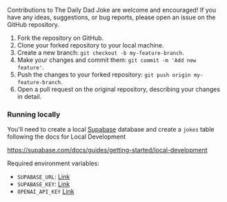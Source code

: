 Contributions to The Daily Dad Joke are welcome and encouraged! If you have any ideas, suggestions, or bug reports, please open an issue on the GitHub repository.

1. Fork the repository on GitHub.
2. Clone your forked repository to your local machine.
3. Create a new branch: `git checkout -b my-feature-branch`.
4. Make your changes and commit them: `git commit -m 'Add new feature'`.
5. Push the changes to your forked repository: `git push origin my-feature-branch`.
6. Open a pull request on the original repository, describing your changes in detail.

### Running locally

You'll need to create a local [Supabase](https://supabase.com/) database and create a `jokes` table following the docs for Local Development

https://supabase.com/docs/guides/getting-started/local-development

Required environment variables:

- `SUPABASE_URL`: [Link](https://app.supabase.com/sign-in?returnTo=%2Fproject%2F_%2Fsettings%2Fapi)
- `SUPABASE_KEY`: [Link](https://app.supabase.com/sign-in?returnTo=%2Fproject%2F_%2Fsettings%2Fapi)
- `OPENAI_API_KEY` [Link](https://platform.openai.com/account/api-keys)
